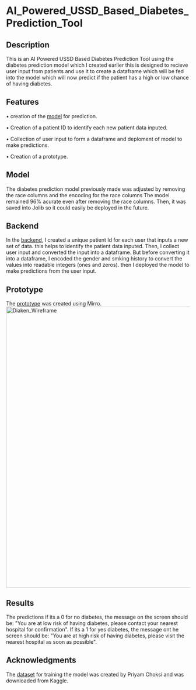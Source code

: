 # AI_Powered_USSD_Based_Diabetes_Prediction_Tool

## Description
This is an AI Powered USSD Based Diabetes Prediction Tool using the diabetes prediction model which I created earlier this is designed to recieve user input from patients and use it to create a dataframe which will be fed into the model which will now predict if the patient has a high or low chance of having diabetes.

## Features
• creation of the [model](https://github.com/KehindeOladele/AI_Powered_USSD_Based_Diabetes_Prediction_Tool/blob/main/Diabetes_Prediction_Model_USSD.ipynb) for prediction.

• Creation of a patient ID to identify each new patient data inputed.

• Collection of user input to form a dataframe and deploment of model to make predictions.

• Creation of a prototype.

## Model
The diabetes prediction model previously made was adjusted by removing the race columns and the encoding for the race columns The model remained 96% acurate even after removing the race columns. Then, it was saved into Jolib so it could easily be deployed in the future.

## Backend
In the [backend](https://github.com/KehindeOladele/AI_Powered_USSD_Based_Diabetes_Prediction_Tool/blob/main/Backend.ipynb), I created a unique patient Id for each user that inputs a new set of data. this helps to identify the patient data inputed. Then, I collect user input and converted the input into a dataframe. But before converting it into a dataframe, I encoded the gender and smking history to convert the values into readable integers (ones and zeros). then I deployed the model to make predictions from the user input.

## Prototype
The [prototype](https://github.com/KehindeOladele/AI_Powered_USSD_Based_Diabetes_Prediction_Tool/blob/main/Diaken_Wireframe.png) was created using Mirro.
<img width="1366" height="768" alt="Diaken_Wireframe" src="https://github.com/user-attachments/assets/702994a7-c7a7-4eee-b5de-6afb5967d357" />

## Results
The predictions if its a 0 for no diabetes, the message on the screen should be: "You are at low risk of having diabetes, please contact your nearest hospital for confirmation". If its a 1 for yes diabetes, the message ont he screen should be: "You are at high risk of having diabetes, please visit the nearest hospital as soon as possible".

## Acknowledgments
The [dataset](https://github.com/KehindeOladele/Diabetes_Prediction_Model/blob/main/diabetes_dataset.csv) for training the model was created by Priyam Choksi and was downloaded from Kaggle.
